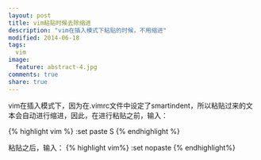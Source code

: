 ```yaml
--- 
layout: post
title: vim粘贴时候去除缩进
description: "vim在插入模式下粘贴的时候，不用缩进"
modified: 2014-06-18
tags: 
  vim
image:
  feature: abstract-4.jpg
comments: true
share: true
---
```


vim在插入模式下，因为在.vimrc文件中设定了smartindent，所以粘贴过来的文本会自动进行缩进，因此，在进行粘贴之前，输入：

{% highlight vim %}
:set paste S
{% endhighlight %}

粘贴之后，输入：
{% highlight vim%}
:set nopaste
{% endhighlight%}
